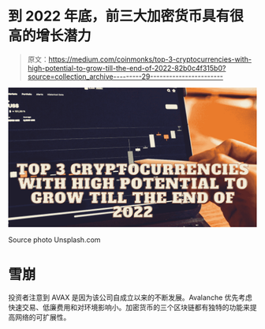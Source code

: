 # 到 2022 年底，前三大加密货币具有很高的增长潜力

> 原文：<https://medium.com/coinmonks/top-3-cryptocurrencies-with-high-potential-to-grow-till-the-end-of-2022-82b0c4f315b0?source=collection_archive---------29----------------------->

![](img/6f20d63e5e047610e4b166d6bf4e39c1.png)

Source photo Unsplash.com

# 雪崩

投资者注意到 AVAX 是因为该公司自成立以来的不断发展。Avalanche 优先考虑快速交易、低廉费用和对环境影响小。加密货币的三个区块链都有独特的功能来提高网络的可扩展性。
